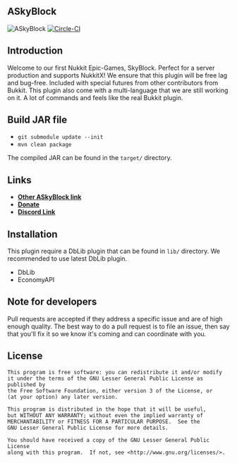 ## ASkyBlock
![ASkyBlock](https://github.com/TheSolidCrafter/ASkyBlock-Nukkit/blob/master/images/banner.png)
[![Circle-CI](https://circleci.com/gh/TheSolidCrafter/ASkyBlock-Nukkit.svg?style=shield)](https://circleci.com/gh/TheSolidCrafter/ASkyBlock-Nukkit)

Introduction
-------------
Welcome to our first Nukkit Epic-Games, SkyBlock. Perfect for a server production and supports NukkitX! We ensure that
this plugin will be free lag and bug-free. Included with special futures from other contributors from Bukkit. This
plugin also come with a multi-language that we are still working on it. A lot of commands and feels like the real
Bukkit plugin.

Build JAR file
-------------
- `git submodule update --init`
- `mvn clean package`

The compiled JAR can be found in the `target/` directory.

Links
--------------------
* __[Other ASkyBlock link](https://github.com/Nukkit-coders/ASkyBlock-Nukkit)__
* __[Donate](http://www.paypal.me/DoubleCheese)__
* __[Discord Link](https://discordapp.com/invite/7y8WM4F)__

Installation
-------------
This plugin require a DbLib plugin that can be found in `lib/` directory.
We recommended to use latest DbLib plugin.

* DbLib
* EconomyAPI

Note for developers
------------
Pull requests are accepted if they address a specific issue and are of high enough quality.
The best way to do a pull request is to file an issue, then say that you'll fix it so we know it's coming and can coordinate with you.

License
---------

	This program is free software: you can redistribute it and/or modify
	it under the terms of the GNU Lesser General Public License as published by
	the Free Software Foundation, either version 3 of the License, or
	(at your option) any later version.

	This program is distributed in the hope that it will be useful,
	but WITHOUT ANY WARRANTY; without even the implied warranty of
	MERCHANTABILITY or FITNESS FOR A PARTICULAR PURPOSE.  See the
	GNU Lesser General Public License for more details.

	You should have received a copy of the GNU Lesser General Public License
	along with this program.  If not, see <http://www.gnu.org/licenses/>.
